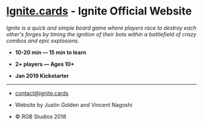 
<div data-zebra="0">
  
# [Ignite.cards](http://ignite.cards) - Ignite Official Website

*Ignite is a quick and simple board game where players race to destroy each other's forges by timing the ignition of their bots within a battlefield of crazy combos and epic explosions.*

- **10-20 min — 15 min to learn**

- **2+ players — Ages 10+**

- **Jan 2019 Kickstarter**

---

- contact@ignite.cards

- Website by Justin Golden and Vincent Nagoshi

- &copy; RGB Studios 2018

</div>
